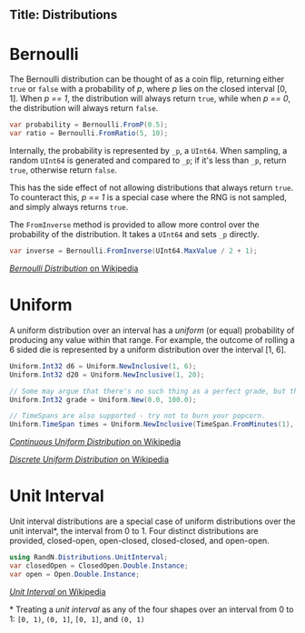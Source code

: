 Title: Distributions
---

# Bernoulli
The Bernoulli distribution can be thought of as a coin flip, returning either `true` or `false`
with a probability of *p*, where *p* lies on the closed interval [0, 1]. When *p == 1*, the
distribution will always return `true`, while when *p == 0*, the distribution will always return
`false`.

``` csharp
var probability = Bernoulli.FromP(0.5);
var ratio = Bernoulli.FromRatio(5, 10);
```

Internally, the probability is represented by `_p`, a `UInt64`. When sampling, a random `UInt64` is
generated and compared to `_p`; if it's less than `_p`, return `true`, otherwise return `false`.

This has the side effect of not allowing distributions that always return `true`. To counteract
this, *p == 1* is a special case where the RNG is not sampled, and simply always returns `true`.

The `FromInverse` method is provided to allow more control over the probability of the
distribution. It takes a `UInt64` and sets `_p` directly.

```csharp
var inverse = Bernoulli.FromInverse(UInt64.MaxValue / 2 + 1);
```

[*Bernoulli Distribution* on Wikipedia](https://en.wikipedia.org/wiki/Bernoulli_distribution)

# Uniform
A uniform distribution over an interval has a *uniform* (or equal) probability of producing any
value within that range. For example, the outcome of rolling a 6 sided die is represented by a
uniform distribution over the interval [1, 6].

``` csharp
Uniform.Int32 d6 = Uniform.NewInclusive(1, 6);
Uniform.Int32 d20 = Uniform.NewInclusive(1, 20);

// Some may argue that there's no such thing as a perfect grade, but this may get you pretty close.
Uniform.Int32 grade = Uniform.New(0.0, 100.0);

// TimeSpans are also supported - try not to burn your popcorn.
Uniform.TimeSpan times = Uniform.NewInclusive(TimeSpan.FromMinutes(1), TimeSpan.FromMinutes(3));
```

[*Continuous Uniform Distribution* on Wikipedia](https://en.wikipedia.org/wiki/Uniform_distribution_(continuous))

[*Discrete Uniform Distribution* on Wikipedia](https://en.wikipedia.org/wiki/Discrete_uniform_distribution)

# Unit Interval
Unit interval distributions are a special case of uniform distributions over the unit interval\*,
the interval from 0 to 1. Four distinct distributions are provided, closed-open, open-closed,
closed-closed, and open-open.

``` csharp
using RandN.Distributions.UnitInterval;
var closedOpen = ClosedOpen.Double.Instance;
var open = Open.Double.Instance;
```

[*Unit Interval* on Wikipedia](https://en.wikipedia.org/wiki/Unit_interval)

\* Treating a *unit interval* as any of the four shapes over an interval from 0 to 1:
`[0, 1)`, `(0, 1]`, `[0, 1]`, and `(0, 1)`
